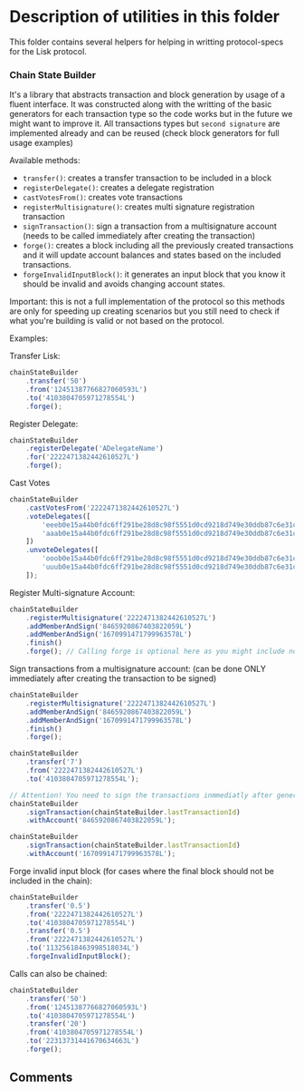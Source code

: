 # Description of utilities in this folder

This folder contains several helpers for helping in writting protocol-specs for the Lisk protocol.

### Chain State Builder

It's a library that abstracts transaction and block generation by usage of a fluent interface. It was constructed along with the writting of the basic generators for each transaction type so the code works but in the future we might want to improve it. All transactions types but `second signature` are implemented already and can be reused (check block generators for full usage examples)

Available methods:

- `transfer()`: creates a transfer transaction to be included in a block
- `registerDelegate()`: creates a delegate registration
- `castVotesFrom()`: creates vote transactions
- `registerMultisignature()`: creates multi signature registration transaction
- `signTransaction()`: sign a transaction from a multisignature account (needs to be called immediately after creating the transaction)
- `forge()`: creates a block including all the previously created transactions and it will update account balances and states based on the included transactions.
- `forgeInvalidInputBlock()`: it generates an input block that you know it should be invalid and avoids changing account states.

Important: this is not a full implementation of the protocol so this methods are only for speeding up creating scenarios but you still need to check if what you're building is valid or not based on the protocol.

Examples:

Transfer Lisk:

```javascript
chainStateBuilder
	.transfer('50')
	.from('12451387766827060593L')
	.to('4103804705971278554L')
	.forge();
```

Register Delegate:

```javascript
chainStateBuilder
	.registerDelegate('ADelegateName')
	.for('2222471382442610527L')
	.forge();
```

Cast Votes

```javascript
chainStateBuilder
	.castVotesFrom('2222471382442610527L')
	.voteDelegates([
		'eeeb0e15a44b0fdc6ff291be28d8c98f5551d0cd9218d749e30ddb87c6e31ca9',
		'aaab0e15a44b0fdc6ff291be28d8c98f5551d0cd9218d749e30ddb87c6e31ca9',
	])
	.unvoteDelegates([
		'ooob0e15a44b0fdc6ff291be28d8c98f5551d0cd9218d749e30ddb87c6e31ca9'
		'uuub0e15a44b0fdc6ff291be28d8c98f5551d0cd9218d749e30ddb87c6e31ca9',
	]);
```

Register Multi-signature Account:

```javascript
chainStateBuilder
	.registerMultisignature('2222471382442610527L')
	.addMemberAndSign('8465920867403822059L')
	.addMemberAndSign('1670991471799963578L')
	.finish()
	.forge(); // Calling forge is optional here as you might include non-conflicting transaction in the same block.
```

Sign transactions from a multisignature account:
(can be done ONLY immediately after creating the transaction to be signed)

```javascript
chainStateBuilder
	.registerMultisignature('2222471382442610527L')
	.addMemberAndSign('8465920867403822059L')
	.addMemberAndSign('1670991471799963578L')
	.finish()
	.forge();

chainStateBuilder
	.transfer('7')
	.from('2222471382442610527L')
	.to('4103804705971278554L');

// Attention! You need to sign the transactions inmmediatly after generating them
chainStateBuilder
	.signTransaction(chainStateBuilder.lastTransactionId)
	.withAccount('8465920867403822059L');

chainStateBuilder
	.signTransaction(chainStateBuilder.lastTransactionId)
	.withAccount('1670991471799963578L');
```

Forge invalid input block (for cases where the final block should not be included in the chain):

```javascript
chainStateBuilder
	.transfer('0.5')
	.from('2222471382442610527L')
	.to('4103804705971278554L')
	.transfer('0.5')
	.from('2222471382442610527L')
	.to('11325618463998518034L')
	.forgeInvalidInputBlock();
```

Calls can also be chained:

```javascript
chainStateBuilder
	.transfer('50')
	.from('12451387766827060593L')
	.to('4103804705971278554L')
	.transfer('20')
	.from('4103804705971278554L')
	.to('22313731441670634663L')
	.forge();
```

## Comments
